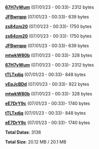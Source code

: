 [**67H7vWum**](/data/67H7vWum.txt) (07/01/23 - 00:33)- 2312 bytes

[**JFBwrqpp**](/data/JFBwrqpp.txt) (07/01/23 - 00:33)- 639 bytes

[**zs84zm20**](/data/zs84zm20.txt) (07/01/23 - 00:33)- 1750 bytes

[**zs84zm20**](/data/zs84zm20.txt) (07/01/23 - 00:33)- 1750 bytes

[**JFBwrqpp**](/data/JFBwrqpp.txt) (07/01/23 - 00:33)- 639 bytes

[**mtwkW80b**](/data/mtwkW80b.txt) (07/01/23 - 00:33)- 328 bytes

[**67H7vWum**](/data/67H7vWum.txt) (07/01/23 - 00:33)- 2312 bytes

[**tTLTxdjq**](/data/tTLTxdjq.txt) (07/01/23 - 00:33)- 848 bytes

[**vEpJcBDd**](/data/vEpJcBDd.txt) (07/01/23 - 00:33)- 922 bytes

[**mtwkW80b**](/data/mtwkW80b.txt) (07/01/23 - 00:33)- 328 bytes

[**eE7DrY9c**](/data/eE7DrY9c.txt) (07/01/23 - 00:33)- 1740 bytes

[**tTLTxdjq**](/data/tTLTxdjq.txt) (07/01/23 - 00:33)- 848 bytes

[**eE7DrY9c**](/data/eE7DrY9c.txt) (07/01/23 - 00:33)- 1740 bytes

**Total Datas**: 3136

**Total Size**: 20.12 MB / 20.1 MB